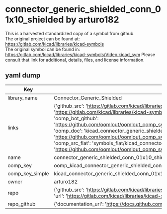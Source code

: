 # connector_generic_shielded_conn_01x10_shielded by arturo182  
This is a harvested standardized copy of a symbol from github.  
The original project can be found at:  
https://gitlab.com/kicad/libraries/kicad-symbols  
The original symbol can be found in:
https://gitlab.com/kicad/libraries/kicad-symbols/Video.kicad_sym
Please consult that link for additional, details, files, and license information.  
## yaml dump  
| Key | Value |  
| --- | --- |  
| library_name | Connector_Generic_Shielded |  
| links | {'github_src': 'https://gitlab.com/kicad/libraries/kicad-symbols/Video.kicad_sym', 'github_src_repo': 'https://gitlab.com/kicad/libraries/kicad-symbols', 'oomp_bot': 'kicad_connector_generic_shielded_conn_01x10_shielded/working', 'oomp_bot_github': 'https://github.com/oomlout/oomlout_oomp_symbol_bot/tree/main/kicad_connector_generic_shielded_conn_01x10_shielded/working', 'oomp_doc': 'kicad_connector_generic_shielded_conn_01x10_shielded/working', 'oomp_doc_github': 'https://github.com/oomlout/oomlout_oomp_symbol_doc/tree/main/kicad_connector_generic_shielded_conn_01x10_shielded/working', 'oomp_src_flat': 'symbols_flat/kicad_connector_generic_shielded_conn_01x10_shielded/working', 'oomp_src_flat_github': 'https://github.com/oomlout/oomlout_oomp_symbol_src/tree/main/kicad_connector_generic_shielded_conn_01x10_shielded/working'} |  
| name | connector_generic_shielded_conn_01x10_shielded |  
| oomp_key | oomp_kicad_connector_generic_shielded_conn_01x10_shielded |  
| oomp_key_simple | kicad_connector_generic_shielded_conn_01x10_shielded |  
| owner | arturo182 |  
| repo | {'github_src': 'https://gitlab.com/kicad/libraries/kicad-symbols/Video.kicad_sym', 'name': 'libraries/kicad-symbols', 'owner': 'kicad', 'url': 'https://gitlab.com/kicad/libraries/kicad-symbols'} |  
| repo_github | {'documentation_url': 'https://docs.github.com/rest/repos/repos#get-a-repository', 'message': 'Not Found'} |  

